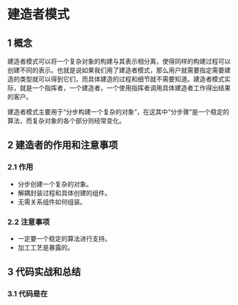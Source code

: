 # 建造者模式
## 1 概念
建造者模式可以将一个复杂对象的构建与其表示相分离，使得同样的构建过程可以创建不同的表示。也就是说如果我们用了建造者模式，那么用户就需要指定需要建造的类型就可以得到它们，而具体建造的过程和细节就不需要知道。建造者模式实际，就是一个指挥者，一个建造者，一个使用指挥者调用具体建造者工作得出结果的客户。

建造者模式主要用于“分步构建一个复杂的对象”，在这其中“分步骤”是一个稳定的算法，而复杂对象的各个部分则经常变化。

## 2 建造者的作用和注意事项
### 2.1 作用

+ 分步创建一个复杂的对象。
+ 解耦封装过程和具体创建的组件。
+ 无需关系组件如何组装。

### 2.2 注意事项

+ 一定要一个稳定的算法进行支持。
+ 加工工艺是暴露的。

## 3 代码实战和总结
### 3.1 代码是在